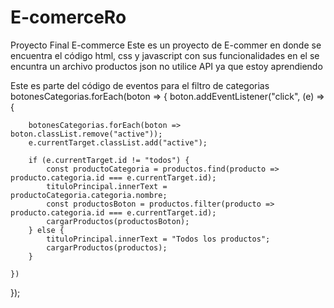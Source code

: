 # E-comerceRo
Proyecto Final E-commerce
Este es un proyecto de E-commer en donde se encuentra el código html, css y javascript con sus funcionalidades en el se encuntra un archivo productos json no utilice API ya que estoy aprendiendo 

Este es parte del código de eventos para el filtro de categorias 
botonesCategorias.forEach(boton => {
    boton.addEventListener("click", (e) => {

        botonesCategorias.forEach(boton => boton.classList.remove("active"));
        e.currentTarget.classList.add("active");

        if (e.currentTarget.id != "todos") {
            const productoCategoria = productos.find(producto => producto.categoria.id === e.currentTarget.id);
            tituloPrincipal.innerText = productoCategoria.categoria.nombre;
            const productosBoton = productos.filter(producto => producto.categoria.id === e.currentTarget.id);
            cargarProductos(productosBoton);
        } else {
            tituloPrincipal.innerText = "Todos los productos";
            cargarProductos(productos);
        }

    })
});
